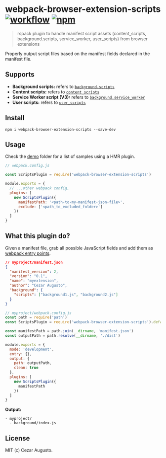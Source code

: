 [action-image]: https://github.com/cezaraugusto/webpack-browser-extension-scripts/workflows/CI/badge.svg
[action-url]: https://github.com/cezaraugusto/webpack-browser-extension-scripts/actions?query=workflow%3ACI
[npm-image]: https://img.shields.io/npm/v/webpack-browser-extension-scripts.svg
[npm-url]: https://npmjs.org/package/webpack-browser-extension-scripts

# webpack-browser-extension-scripts [![workflow][action-image]][action-url] [![npm][npm-image]][npm-url]

> rspack plugin to handle manifest script assets (content_scripts, background.scripts, service_worker, user_scripts) from browser extensions

Properly output script files based on the manifest fields declared in the manifest file.

## Supports

- **Background scripts:** refers to [`background.scripts`](https://developer.mozilla.org/en-US/docs/Mozilla/Add-ons/WebExtensions/manifest.json/background)
- **Content scripts:** refers to [`content_scripts`](https://developer.mozilla.org/en-US/docs/Mozilla/Add-ons/WebExtensions/manifest.json/content_scripts)
- **Service Worker script (V3):** refers to [`background.service_worker`](https://developer.chrome.com/docs/extensions/mv3/service_workers/)
- **User scripts:** refers to [`user_scripts`](https://developer.mozilla.org/en-US/docs/Mozilla/Add-ons/WebExtensions/manifest.json/user_scripts)

## Install

```
npm i webpack-browser-extension-scripts --save-dev
```

## Usage

Check the [demo](./demo/) folder for a list of samples using a HMR plugin.

```js
// webpack.config.js

const ScriptsPlugin = require('webpack-browser-extension-scripts')

module.exports = {
  // ...other webpack config,
  plugins: [
    new ScriptsPlugin({
      manifestPath: '<path-to-my-manifest-json-file>',
      exclude: ['<path_to_excluded_folder>']
    })
  ]
}
```

## What this plugin do?

Given a manifest file, grab all possible JavaScript fields and add them as [webpack entry points](https://webpack.js.org/concepts/entry-points/#root).

```json
// myproject/manifest.json
{
  "manifest_version": 2,
  "version": "0.1",
  "name": "myextension",
  "author": "Cezar Augusto",
  "background": {
    "scripts": ["background1.js", "background2.js"]
  }
}
```

```js
// myproject/webpack.config.js
const path = require('path')
const ScriptsPlugin = require('webpack-browser-extension-scripts').default

const manifestPath = path.join(__dirname, 'manifest.json')
const outputPath = path.resolve(__dirname, './dist')

module.exports = {
  mode: 'development',
  entry: {},
  output: {
    path: outputPath,
    clean: true
  },
  plugins: [
    new ScriptsPlugin({
      manifestPath
    })
  ]
}
```

**Output:**

```
- myproject/
  - background/index.js
```

## License

MIT (c) Cezar Augusto.
